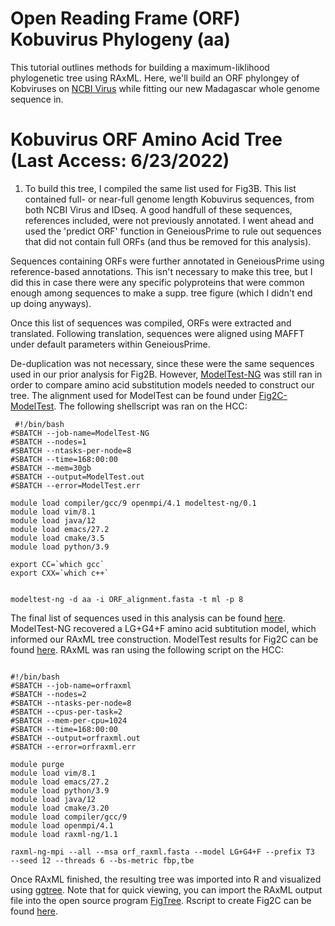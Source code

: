 # Open Reading Frame (ORF) Kobuvirus Phylogeny (aa) 

This tutorial outlines methods for building a maximum-liklihood phylogenetic tree using RAxML. Here, we'll build an ORF phylongey of Kobviruses on [NCBI Virus](https://www.ncbi.nlm.nih.gov/labs/virus/vssi/#/) while fitting our new Madagascar whole genome sequence in. 

# Kobuvirus ORF Amino Acid Tree (Last Access: 6/23/2022)

1. To build this tree, I compiled the same list used for Fig3B. This list contained full- or near-full genome length Kobuvirus sequences, from both NCBI Virus and IDseq. A good handfull of these sequences, references included, were not previously annotated. I went ahead and used the 'predict ORF' function in GeneiousPrime to rule out sequences that did not contain full ORFs (and thus be removed for this analysis). 

Sequences containing ORFs were further annotated in GeneiousPrime using reference-based annotations. This isn't necessary to make this tree, but I did this in case there were any specific polyproteins that were common enough among sequences to make a supp. tree figure (which I didn't end up doing anyways). 

Once this list of sequences was compiled, ORFs were extracted and translated. Following translation, sequences were aligned using MAFFT under default parameters within GeneiousPrime. 

De-duplication was not necessary, since these were the same sequences used in our prior analysis for Fig2B. However, [ModelTest-NG](https://github.com/ddarriba/modeltest) was still ran in order to compare amino acid substitution models needed to construct our tree. The alignment used for ModelTest can be found under [Fig2C-ModelTest](https://github.com/fgonzalez3/mada-bat-kobuvirus/tree/main/Fig2C/modeltest). The following shellscript was ran on the HCC: 

```
 #!/bin/bash
#SBATCH --job-name=ModelTest-NG
#SBATCH --nodes=1
#SBATCH --ntasks-per-node=8
#SBATCH --time=168:00:00
#SBATCH --mem=30gb
#SBATCH --output=ModelTest.out
#SBATCH --error=ModelTest.err

module load compiler/gcc/9 openmpi/4.1 modeltest-ng/0.1
module load vim/8.1 
module load java/12
module load emacs/27.2
module load cmake/3.5
module load python/3.9

export CC=`which gcc`
export CXX=`which c++`


modeltest-ng -d aa -i ORF_alignment.fasta -t ml -p 8
```

The final list of sequences used in this analysis can be found [here](https://github.com/fgonzalez3/mada-bat-kobuvirus/blob/main/Fig2C/kobu_orf.csv). ModelTest-NG recovered a LG+G4+F amino acid subtitution model, which informed our RAxML tree construction. ModelTest results for Fig2C can be found [here](https://github.com/fgonzalez3/mada-bat-kobuvirus/tree/main/Fig2C/modeltest). RAxML was ran using the following script on the HCC: 

```

#!/bin/bash
#SBATCH --job-name=orfraxml
#SBATCH --nodes=2
#SBATCH --ntasks-per-node=8
#SBATCH --cpus-per-task=2
#SBATCH --mem-per-cpu=1024  
#SBATCH --time=168:00:00
#SBATCH --output=orfraxml.out
#SBATCH --error=orfraxml.err

module purge
module load vim/8.1
module load emacs/27.2
module load python/3.9
module load java/12
module load cmake/3.20
module load compiler/gcc/9 
module load openmpi/4.1 
module load raxml-ng/1.1

raxml-ng-mpi --all --msa orf_raxml.fasta --model LG+G4+F --prefix T3  --seed 12 --threads 6 --bs-metric fbp,tbe

```

Once RAxML finished, the resulting tree was imported into R and visualized using [ggtree](https://yulab-smu.top/treedata-book/chapter9.html). Note that for quick viewing, you can import the RAxML output file into the open source program [FigTree](http://tree.bio.ed.ac.uk/software/figtree/). Rscript to create Fig2C can be found [here](https://github.com/fgonzalez3/mada-bat-kobuvirus/tree/main/Fig2C). 
